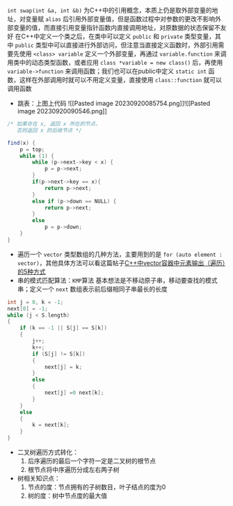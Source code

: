 `int swap(int &a, int &b)` 为C++中的引用概念，本质上仍是取外部变量的地址，对变量赋 `alias` 后引用外部变量值，但是函数过程中对参数的更改不影响外部变量的值，而直接引用变量指针函数内直接调用地址，对原数据的状态保留不友好
在C++中定义一个类之后，在类中可以定义 `public` 和 `private` 类型变量，其中 `public` 类型中可以直接进行外部访问，但注意当直接定义函数时，外部引用需要先使用 `<class> variable` 定义一个外部变量，再通过 `variable.function` 来调用类中的动态类型函数，或者应用 `class *variable = new class()` 后，再使用 `variable->function` 来调用函数；我们也可以在public中定义 `static int` 函数，这样在外部调用时就可以不用定义变量，直接使用 `class::function` 就可以调用函数
- 跳表：上图上代码 ![[Pasted image 20230920085754.png]]![[Pasted image 20230920090546.png]]
~~~Java
/* 如果存在 x, 返回 x 所在的节点， 
   否则返回 x 的后继节点 */  

find(x) {  
    p = top;  
    while (1) {  
        while (p->next->key < x) {
            p = p->next;  
		}
		if(p->next->key == x){
			return p->next;
		}
        else if (p->down == NULL) {
            return p->next;  
		}
		else 
        	p = p->down;  
    }
}  
~~~
- 遍历一个 `vector` 类型数组的几种方法，主要用到的是 `for (auto element : vector)`，其他具体方法可以看这篇帖子[C++中vector容器中元素输出（遍历）的5种方式](https://blog.csdn.net/weixin_74802373/article/details/130043838)
- 串的模式匹配算法：`KMP`算法
  基本想法是不移动原子串，移动要查找的模式串；定义一个 `next` 数组表示前后缀相同子串最长的长度
~~~C
int j = 0, k = -1;
next[0] = -1;
while (j < S.length)
{
	if (k == -1 || S[j] == S[k])
	{
		j++;
		k++;
		if (S[j] != S[k])
		{
			next[j] = k;
		}
		else
		{
			next[j] =0 next[k];	
		}
	}
	else
	{
		k = next[k];
	}
}
~~~
- 二叉树遍历方式转化：
  1. 后序遍历的最后一个字符一定是二叉树的根节点
  2. 根节点将中序遍历分成左右两子树
- 树相关知识点：
  1. 节点的度：节点拥有的子树数目，叶子结点的度为0
  2. 树的度：树中节点度的最大值

